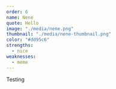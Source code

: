 ```yaml
---
order: 6
name: Nene
quote: Hello
image: "./media/nene.png"
thumbnail: "./media/nene-thumbnail.png"
color: "#dd95c6"
strengths:
  - nice
weaknesses:
  - meme
---
```


Testing
